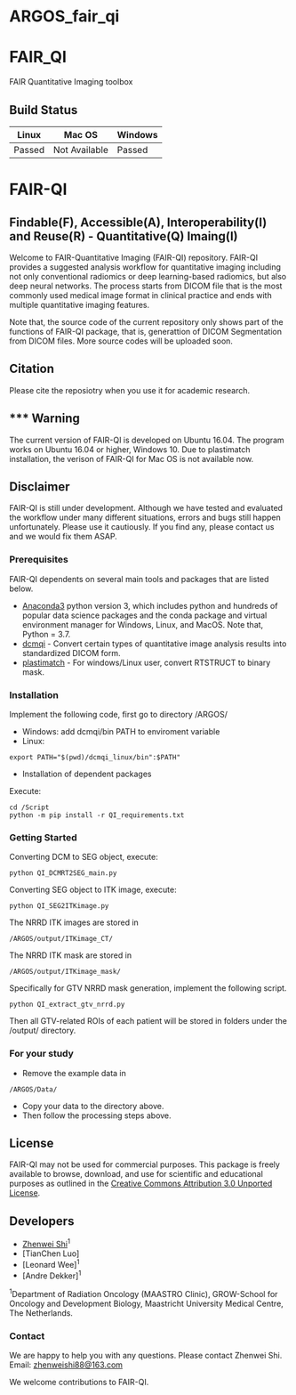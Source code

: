 # ARGOS_fair_qi

# FAIR_QI

FAIR Quantitative Imaging toolbox


## Build Status

| Linux                          | Mac OS                        | Windows                       |
|--------------------------------|-------------------------------|-------------------------------|
| Passed                         | Not Available                 | Passed                        |

# FAIR-QI
## Findable(F), Accessible(A), Interoperability(I) and Reuse(R) - Quantitative(Q) Imaing(I)

Welcome to FAIR-Quantitative Imaging (FAIR-QI) repository.
FAIR-QI provides a suggested analysis workflow for quantitative imaging including not only conventional radiomics or deep learning-based radiomics, but also deep neural networks. The process starts from DICOM file that is the most commonly used medical image format in clinical practice and ends with multiple quantitative imaging features.

Note that, the source code of the current repository only shows part of the functions of FAIR-QI package, that is, generattion of DICOM Segmentation from DICOM files. More source codes will be uploaded soon.

## Citation
Please cite the reposiotry when you use it for academic research.

## *** Warning

The current version of FAIR-QI is developed on Ubuntu 16.04. The program works on Ubuntu 16.04 or higher, Windows 10. Due to plastimatch installation, the verison of FAIR-QI for Mac OS is not available now.

## Disclaimer

FAIR-QI is still under development. Although we have tested and evaluated the workflow under many different situations, errors and bugs still happen unfortunately. Please use it cautiously. If you find any, please contact us and we would fix them ASAP.


### Prerequisites 

FAIR-QI dependents on several main tools and packages that are listed below.

* [Anaconda3](https://www.anaconda.com/download) python version 3, which includes python and hundreds of popular data science packages and the conda package and virtual environment manager for Windows, Linux, and MacOS. Note that, Python = 3.7.
* [dcmqi](https://github.com/QIICR/dcmqi) - Convert certain types of quantitative image analysis results into standardized DICOM form.
* [plastimatch](https://www.plastimatch.org/) - For windows/Linux user, convert RTSTRUCT to binary mask.


### Installation

Implement the following code, first go to directory /ARGOS/
* Windows: add dcmqi/bin PATH to enviroment variable
* Linux: 
```
export PATH="$(pwd)/dcmqi_linux/bin":$PATH" 
```
* Installation of dependent packages

Execute:

```
cd /Script
python -m pip install -r QI_requirements.txt
```

### Getting Started

Converting DCM to SEG object, execute:
```
python QI_DCMRT2SEG_main.py
```
Converting SEG object to ITK image, execute:
```
python QI_SEG2ITKimage.py
```
The NRRD ITK images are stored in 
```
/ARGOS/output/ITKimage_CT/
```
The NRRD ITK mask are stored in 
```
/ARGOS/output/ITKimage_mask/
```
Specifically for GTV NRRD mask generation, implement the following script. 

```
python QI_extract_gtv_nrrd.py
```
Then all GTV-related ROIs of each patient will be stored in folders under the /output/ directory.

### For your study

* Remove the example data in 
```
/ARGOS/Data/
```
* Copy your data to the directory above.
* Then follow the processing steps above.

## License

FAIR-QI may not be used for commercial purposes. This package is freely available to browse, download, and use for scientific and educational purposes as outlined in the [Creative Commons Attribution 3.0 Unported License](https://creativecommons.org/licenses/by/3.0/).

## Developers
 - [Zhenwei Shi](https://github.com/zhenweishi)<sup>1</sup>
 - [TianChen Luo] 
 - [Leonard Wee]<sup>1</sup>
 - [Andre Dekker]<sup>1</sup>
 
<sup>1</sup>Department of Radiation Oncology (MAASTRO Clinic), GROW-School for Oncology and Development Biology, Maastricht University Medical Centre, The Netherlands.


### Contact
We are happy to help you with any questions. Please contact Zhenwei Shi.
Email: zhenweishi88@163.com

We welcome contributions to FAIR-QI.